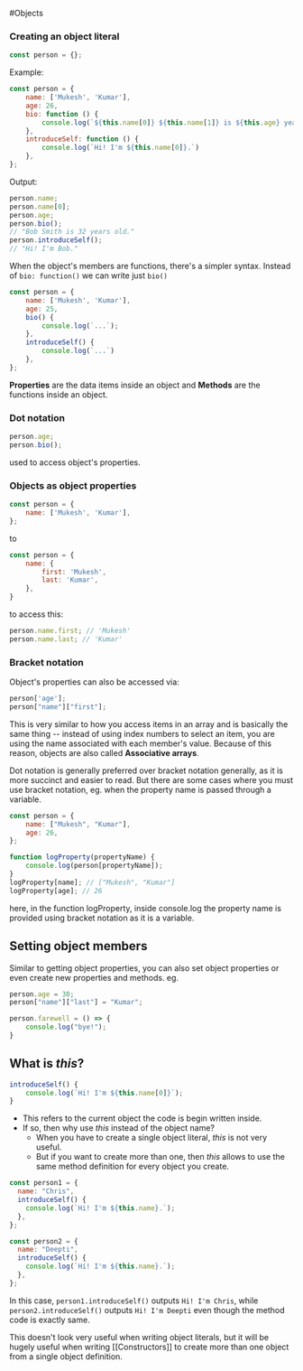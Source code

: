 #Objects
### Creating an object literal
```js
const person = {};
```

Example: 
```js
const person = {
	name: ['Mukesh', 'Kumar'],
	age: 26,
	bio: function () {
		console.log(`${this.name[0]} ${this.name[1]} is ${this.age} years old.`);
	},
	introduceSelf: function () {
		console.log(`Hi! I'm ${this.name[0]}.`)
	},
};
```

Output: 
```js
person.name;  
person.name[0];
person.age;
person.bio();
// "Bob Smith is 32 years old."
person.introduceSelf();
// "Hi! I'm Bob."
```

When the object's members are functions, there's a simpler syntax. 
Instead of `bio: function()` we can write just `bio()`
```js
const person = {
	name: ['Mukesh', 'Kumar'],
	age: 25,
	bio() {
		console.log(`...`);
	},
	introduceSelf() {
		console.log(`...`)
	},
};
```

**Properties** are the data items inside an object and 
**Methods** are the functions inside an object. 

### Dot notation
```js
person.age;
person.bio();
```
used to access object's properties. 

### Objects as object properties
```js
const person = {
	name: ['Mukesh', 'Kumar'],
};
```
to 
```js
const person = {
	name: {
		first: 'Mukesh',
		last: 'Kumar',
	},
}
```
to access this: 
```js
person.name.first; // 'Mukesh'
person.name.last; // 'Kumar'
```

### Bracket notation
Object's properties can also be accessed via:
```js
person['age'];
person["name"]["first"];
```
This is very similar to how you access items in an array and is basically the same thing -- instead of using index numbers to select an item, you are using the name associated with each member's value. Because of this reason, objects are also called **Associative arrays**.

Dot notation is generally preferred over bracket notation generally, as it is more succinct and easier to read.
But there are some cases where you must use bracket notation, eg. when the property name is passed through a variable.

```js
const person = {
	name: ["Mukesh", "Kumar"],
	age: 26,
};

function logProperty(propertyName) {
	console.log(person[propertyName]);
}
logProperty[name]; // ["Mukesh", "Kumar"]
logProperty[age]; // 26
```
here, in the function logProperty, inside console.log the property name is provided using bracket notation as it is a variable.

## Setting object members
Similar to getting object properties, you can also set object properties or even create new properties and methods.
eg. 
```js
person.age = 30;
person["name"]["last"] = "Kumar";

person.farewell = () => {
	console.log("bye!");
}
```

## What is *this*? 
```js
introduceSelf() {
	console.log(`Hi! I'm ${this.name[0]}`);
}
```
- This refers to the current object the code is begin written inside.
- If so, then why use *this* instead of the object name?
	- When you have to create a single object literal, *this* is not very useful.
	- But if you want to create more than one, then *this* allows to use the same method definition for every object you create.
```js
const person1 = {
  name: "Chris",
  introduceSelf() {
    console.log(`Hi! I'm ${this.name}.`);
  },
};

const person2 = {
  name: "Deepti",
  introduceSelf() {
    console.log(`Hi! I'm ${this.name}.`);
  },
};
```
In this case, 
`person1.introduceSelf()` outputs `Hi! I'm Chris`, while
`person2.introduceSelf()` outputs `Hi! I'm Deepti` 
even though the method code is exactly same.

This doesn't look very useful when writing object literals, 
but it will be hugely useful when writing [[Constructors]] to create more than one object from a single object definition.
